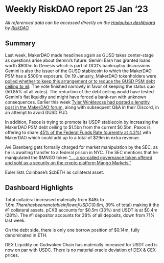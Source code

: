 # Weekly RiskDAO report 25 Jan ‘23
*All referenced data can be accessed directly on the [Hadouken dashboard](https://hadouken.riskdao.org/#system-status) by [RiskDAO](https://riskdao.org).*

## Summary

Last week, MakerDAO made headlines again as GUSD takes center-stage as questions arise about Gemini’s future: Gemini Earn has granted loans worth $900m to Genesis which is part of DCG’s bankruptcy discussions. Gemini is also the issuer of the GUSD stablecoin to which the MakerDAO PSM has a $500m exposure. On 19 January, MakerDAO tokenholders were [polled whether to keep this arrangement or to reduce the GUSD PSM debt ceiling to nil](https://vote.makerdao.com/polling/QmZs1EMK#vote-breakdown). The vote finished narrowly in favor of keeping the status quo (50.85% of all votes). The reduction of the debt ceiling would have tested Gemini’s fiat liquidity and might have forced a bank-run with unknown consequences. Earlier this week [Tyler Winklevoss had posted a lengthy post in the MakerDAO forum](https://forum.makerdao.com/t/gusd-makerdao-partnership-update/19428?u=nonstoptheo), along with subsequent Q&A in their Discord, in an attempt to avoid GUSD FUD.

In addition, Paxos is trying to promote its USDP stablecoin by increasing the MakerDAO PSM debt ceiling to $1.5bn from the current $0.5bn. Paxos is offering to share [45% of the Federal Funds Rate (currently at 4.3%)](https://forum.makerdao.com/t/paxos-makerdao-partnership-usdp-psm/19469/1) with MakerDAO which could add up to a total of $29m in extra revenue.

Avi Eisenberg gets formally charged for market manipulation by the SEC, as he is awaiting transfer to a federal prison in NYC. The SEC mentions that he manipulated the $MNGO token [“..., a so-called governance token offered and sold as a security on the crypto platform Mango Markets.”](https://twitter.com/SECGov/status/1616531972020469781?s=20&t=J7TP_GgqKZFd_ZEDE2lybw)

Euler lists Coinbase’s $cbETH as collateral asset.


## Dashboard Highlights
Total collateral increased materially from $48k to $1.6m. There has been a notable inflow of USDC ($0.6m, 39% of total) making it the #1 collateral assets. pCKB accounts for $0.5m (33%) and USDT is at $0.4m (28%). The #1 depositor accounts for 38% of all deposits, down from 71% last week. 

On the debt side, there is only one borrow position of $0.14m, fully denominated in ETH.

DEX Liquidity on Godwoken Chain has materially increased for USDT and is now on par with USDC. There is no material oracle deviation of DEX & CEX prices.
